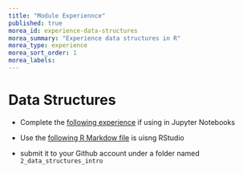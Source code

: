 ```yaml
---
title: "Module Experiennce"
published: true
morea_id: experience-data-structures
morea_summary: "Experience data structures in R"
morea_type: experience
morea_sort_order: 1
morea_labels:
---
```


# Data Structures 

* Complete the  [following experience](resources/data_structures_in_r.ipynb) if using in Jupyter Notebooks
* Use the [following R Markdow file](resources/data_structures_in_r.Rmd) is uisng RStudio

* submit it to your Github account under a folder named `2_data_structures_intro`

